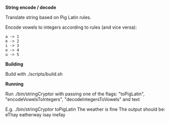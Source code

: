 **String encode / decode**

Translate string based on Pig Latin rules.

Encode vowels to integers according to rules (and vice versa):
```
a -> 1
e -> 2
i -> 3
o -> 4
u -> 5
```


**Building**

Build with ./scripts/build.sh


**Running**

Run ./bin/stringCryptor with passing one of the flags: "toPigLatin", "encodeVowelsToIntegers", "decodeIntegersToVowels" and text

E.g.
./bin/stringCryptor toPigLatin The weather is fine
The output should be:
eThay eatherway isay inefay
